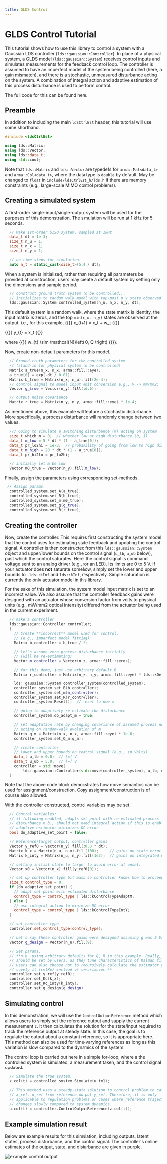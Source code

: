 ```yaml
---
title: GLDS Control
---
```

# GLDS Control Tutorial

This tutorial shows how to use this library to control a system with a Gaussian LDS controller (`lds::gaussian::Controller`). In place of a physical system, a GLDS model (`lds::gaussian::System`) receives control inputs and simulates measurements for the feedback control loop. The controller is assumed to have an imperfect model of the system being controlled (here, a gain mismatch), and there is a stochastic, unmeasured disturbance acting on the system. A combination of integral action and adaptive estimation of this process disturbance is used to perform control.

The full code for this can be found [here](/ldsctrlest/docs/api/examples/eg_glds_ctrl_8cpp-example/).

## Preamble
In addition to including the main `ldsCtrlEst` header, this tutorial will use some shorthand.
```cpp
#include <ldsCtrlEst>

using lds::Matrix;
using lds::Vector;
using lds::data_t;
using std::cout;
```
Note that `lds::Matrix` and `lds::Vector` are typedefs for `arma::Mat<data_t>` and `arma::Col<data_t>`, where the data type is `double` by default. May be changed to `float` in `include/ldsCtrlEst_h/lds.h` if there are memory constraints (e.g., large-scale MIMO control problems).
## Creating a simulated system

A first-order single-input/single-output system will be used for the purposes of this demonstration. The simulation will be run at 1 kHz for 5 seconds.
```cpp
  // Make 1st-order SISO system, sampled at 1kHz
  data_t dt = 1e-3;
  size_t n_u = 1;
  size_t n_x = 1;
  size_t n_y = 1;

  // no time steps for simulation.
  auto n_t = static_cast<size_t>(5.0 / dt);
```

When a system is initialized, rather than requiring all parameters be provided at construction, users may create a default system by setting only the dimensions and sample period.
```cpp
  // construct ground truth system to be controlled...
  // initializes to random walk model with top-most n_y state observed
  lds::gaussian::System controlled_system(n_u, n_x, n_y, dt);
```

This default system is a random walk, where the state matrix is identity, the input matrix is zeros, and the top `min(n_x, n_y)` states are observed at the output. i.e., for this example,
{{<katex display>}}
x_{t+1} = x_t + w_t
{{</katex>}}

{{<katex display>}}
y_{t} = x_t
{{</katex>}}

where {{<katex >}} w_{t} \sim \mathcal{N}\left( 0, Q \right) {{</katex>}}.

Now, create non-default parameters for this model.

```cpp
  // Ground-truth parameters for the controlled system
  // (stand-in for physical system to be controlled)
  Matrix a_true(n_x, n_x, arma::fill::eye);
  a_true[0] = exp(-dt / 0.01);
  Matrix b_true = Matrix(n_x, n_u).fill(2e-4);
  // control signal to model input unit conversion e.g., V -> mW/mm2:
  Vector g_true = Vector(n_y).fill(10.0);

  // output noise covariance
  Matrix r_true = Matrix(n_y, n_y, arma::fill::eye) * 1e-4;
```

As mentioned above, this example will feature a stochastic disturbance. More specifically, a process disturbance will randomly change between two values.
```cpp
  /// Going to simulate a switching disturbance (m) acting on system
  size_t which_m = 0;  // whether low or high disturbance (0, 1)
  data_t m_low = 5 * dt * (1 - a_true[0]);
  data_t pr_lo2hi = 1e-3;  // probability of going from low to high disturb.
  data_t m_high = 20 * dt * (1 - a_true[0]);
  data_t pr_hi2lo = pr_lo2hi;

  // initially let m be low
  Vector m0_true = Vector(n_y).fill(m_low);
```

Finally, assign the parameters using corresponding set-methods.
```cpp
 // Assign params.
  controlled_system.set_A(a_true);
  controlled_system.set_B(b_true);
  controlled_system.set_m(m0_true);
  controlled_system.set_g(g_true);
  controlled_system.set_R(r_true);
```

## Creating the controller
Now, create the controller. This requires first constructing the system model that the control uses for estimating state feedback and updating the control signal. A controller is then constructed from this `lds::gaussian::System` object and upper/lower bounds on the control signal (`u_lb`, `u_ub` below), past which the control saturates. Here, the control signal is command voltage sent to an analog driver (e.g., for an LED). Its limits are 0 to 5 V. If your actuator does **not** saturate somehow, simply set the lower and upper bounds to `-lds::kInf` and `lds::kInf`, respectively. Simple saturation is currently the only actuator model in this library.

For the sake of this simulation, the system model input matrix is set to an incorrect value. We also assume that the controller feedback gains were designed with an actuator whose conversion factor from volts to physical units (e.g., mW/mm2 optical intensity) differed from the actuator being used in the current experiment.
```cpp
  // make a controller
  lds::gaussian::Controller controller;
  {
    // Create **incorrect** model used for control.
    // (e.g., imperfect model fitting)
    Matrix b_controller = b_true / 2;

    // let's assume zero process disturbance initially
    // (will be re-estimating)
    Vector m_controller = Vector(n_x, arma::fill::zeros);

    // for this demo, just use arbitrary default R
    Matrix r_controller = Matrix(n_y, n_y, arma::fill::eye) * lds::kDefaultR0;

    lds::gaussian::System controller_system(controlled_system);
    controller_system.set_B(b_controller);
    controller_system.set_m(m_controller);
    controller_system.set_R(r_controller);
    controller_system.Reset();  // reset to new m

    // going to adaptively re-estimate the disturbance
    controller_system.do_adapt_m = true;

    // set adaptation rate by changing covariance of assumed process noise
    // acting on random-walk evolution of m
    Matrix q_m = Matrix(n_x, n_x, arma::fill::eye) * 1e-6;
    controller_system.set_Q_m(q_m);

    // create controller
    // lower and upper bounds on control signal (e.g., in Volts)
    data_t u_lb = 0.0;  // [=] V
    data_t u_ub = 5.0;  // [=] V
    controller = std::move(
        lds::gaussian::Controller(std::move(controller_system), u_lb, u_ub));
  }
```

Note that the above code block demonstrates how move semantics can be used for assignment/construction. Copy assignment/construction is of course also allowed.

With the controller constructed, control variables may be set.
```cpp
  // Control variables:
  // if following enabled, adapts set point with re-estimated process
  // disturbance n.b., should not need integral action if this is enabled as the
  // adaptive estimator minimizes DC error
  bool do_adaptive_set_point = false;

  // Reference/target output, controller gains
  Vector y_ref0 = Vector(n_y).fill(20.0 * dt);
  Matrix k_x = Matrix(n_u, n_x).fill(100);     // gains on state error
  Matrix k_inty = Matrix(n_u, n_y).fill(1e3);  // gains on integrated err

  // setting initial state to target to avoid error at onset:
  Vector x0 = Vector(n_x).fill(y_ref0[0]);

  // set up controller type bit mask so controller knows how to proceed
  size_t control_type = 0;
  if (do_adaptive_set_point) {
    // adapt set point with estimated disturbance
    control_type = control_type | lds::kControlTypeAdaptM;
  } else {
    // use integral action to minimize DC error
    control_type = control_type | lds::kControlTypeIntY;
  }

  // set controller type
  controller.set_control_type(control_type);

  // Let's say these controller gains were designed assuming g was 9 V/(mW/mm2):
  Vector g_design = Vector(n_u).fill(9);

  // Set params.
  // **n.b. using arbitrary defaults for Q, R in this example. Really, these
  // should be set by users, as they tune characteristics of Kalman filter.
  // Users can also choose not to recursively calculate the estimator gain and
  // supply it (setKe) instead of covariances.**
  controller.set_y_ref(y_ref0);
  controller.set_Kc(k_x);
  controller.set_Kc_inty(k_inty);
  controller.set_g_design(g_design);
```

## Simulating control
In this demonstration, we will use the `ControlOutputReference` method which allows users to simply set the reference output and supply the current measurement `z`. It then calculates the solution for the state/input required to track the reference output at steady state. In this case, the goal is to regulate the output about a constant reference, so it is appropriate here. This method can also be used for time-varying references as long as this variation is slow compared to the dynamics of the system.

The control loop is carried out here in a simple for-loop, where a the controlled system is simulated, a measurement taken, and the control signal updated.
```cpp
  // Simulate the true system.
  z.col(t) = controlled_system.Simulate(u_tm1);

  // This method uses a steady-state solution to control problem to calculate
  // x_ref, u_ref from reference output y_ref. Therefore, it is only
  // applicable to regulation problems or cases where reference trajectory
  // changes slowly compared to system dynamics.
  u.col(t) = controller.ControlOutputReference(z.col(t));
```

## Example simulation result
Below are example results for this simulation, including outputs, latent states, process disturbance, and the control signal. The controller's online estimates of the output, state, and disturbance are given in purple.

![example control output](/ldsctrlest/eg_glds_ctrl_output.png)
